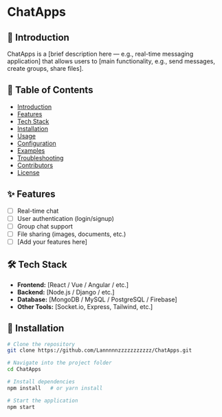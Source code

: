 # ChatApps

## 📌 Introduction
ChatApps is a [brief description here — e.g., real-time messaging application] that allows users to [main functionality, e.g., send messages, create groups, share files].

## 📖 Table of Contents
- [Introduction](#-introduction)
- [Features](#-features)
- [Tech Stack](#-tech-stack)
- [Installation](#-installation)
- [Usage](#-usage)
- [Configuration](#-configuration)
- [Examples](#-examples)
- [Troubleshooting](#-troubleshooting)
- [Contributors](#-contributors)
- [License](#-license)

## ✨ Features
- [ ] Real-time chat  
- [ ] User authentication (login/signup)  
- [ ] Group chat support  
- [ ] File sharing (images, documents, etc.)  
- [ ] [Add your features here]

## 🛠 Tech Stack
- **Frontend:** [React / Vue / Angular / etc.]  
- **Backend:** [Node.js / Django / etc.]  
- **Database:** [MongoDB / MySQL / PostgreSQL / Firebase]  
- **Other Tools:** [Socket.io, Express, Tailwind, etc.]

## 🚀 Installation
```bash
# Clone the repository
git clone https://github.com/Lannnnnzzzzzzzzzzz/ChatApps.git

# Navigate into the project folder
cd ChatApps

# Install dependencies
npm install   # or yarn install

# Start the application
npm start
